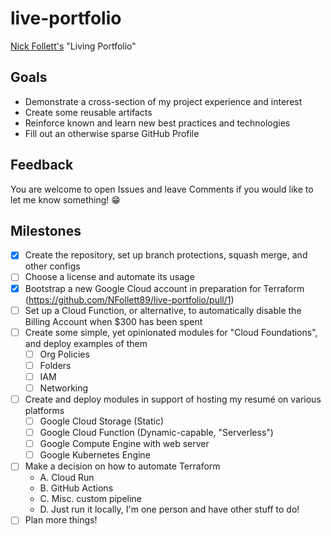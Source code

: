 # live-portfolio
[Nick Follett's](https://www.linkedin.com/in/nfollett89) "Living Portfolio"

## Goals
- Demonstrate a cross-section of my project experience and interest
- Create some reusable artifacts
- Reinforce known and learn new best practices and technologies
- Fill out an otherwise sparse GitHub Profile

## Feedback
You are welcome to open Issues and leave Comments if you would like to let me know something! 😁

## Milestones
- [x] Create the repository, set up branch protections, squash merge, and other configs
- [ ] Choose a license and automate its usage
- [x] Bootstrap a new Google Cloud account in preparation for Terraform (https://github.com/NFollett89/live-portfolio/pull/1)
- [ ] Set up a Cloud Function, or alternative, to automatically disable the Billing Account when $300 has been spent
- [ ] Create some simple, yet opinionated modules for "Cloud Foundations", and deploy examples of them
  - [ ] Org Policies
  - [ ] Folders
  - [ ] IAM
  - [ ] Networking
- [ ] Create and deploy modules in support of hosting my resumé on various platforms
  - [ ] Google Cloud Storage (Static)
  - [ ] Google Cloud Function (Dynamic-capable, "Serverless")
  - [ ] Google Compute Engine with web server
  - [ ] Google Kubernetes Engine
- [ ] Make a decision on how to automate Terraform
  - A. Cloud Run
  - B. GitHub Actions
  - C. Misc. custom pipeline
  - D. Just run it locally, I'm one person and have other stuff to do!
- [ ] Plan more things!
